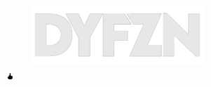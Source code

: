 <p align="center"><a href="https://instagram.com/derandyfzn_" target="_blank"><img src="./src/assets/img/dyfzn.png" width="400"></a></p>
<svg xmlns="http://www.w3.org/2000/svg" height="1em" viewBox="0 0 448 512"><!--! Font Awesome Free 6.4.2 by @fontawesome - https://fontawesome.com License - https://fontawesome.com/license (Commercial License) Copyright 2023 Fonticons, Inc. --><path d="M232 0c-22.1 0-40 17.9-40 40V204.2c-8.5-7.6-19.7-12.2-32-12.2c-26.5 0-48 21.5-48 48v7 73c0 8.8-7.2 16-16 16s-16-7.2-16-16V264.3c-2 1.4-3.9 3-5.8 4.5L55 284.8C40.4 297 32 315 32 334V372c0 38 16.9 74 46.1 98.3l5.4 4.5c28.8 24 65 37.1 102.4 37.1H304c70.7 0 128-57.3 128-128V320 288c0-26.5-21.5-48-48-48c-12.4 0-23.6 4.7-32.1 12.3C350 227.5 329.3 208 304 208c-12.3 0-23.5 4.6-32 12.2V40c0-22.1-17.9-40-40-40z"/></svg>

